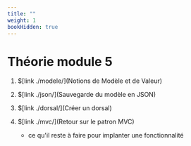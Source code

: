 ```yaml
---
title: ""
weight: 1
bookHidden: true
---
```



# Théorie module 5

1. $[link ./modele/](Notions de Modèle et de Valeur)

1. $[link ./json/](Sauvegarde du modèle en JSON)

1. $[link ./dorsal/](Créer un dorsal)

1. $[link ./mvc/](Retour sur le patron MVC)
    * ce qu'il reste à faire pour implanter une fonctionnalité
